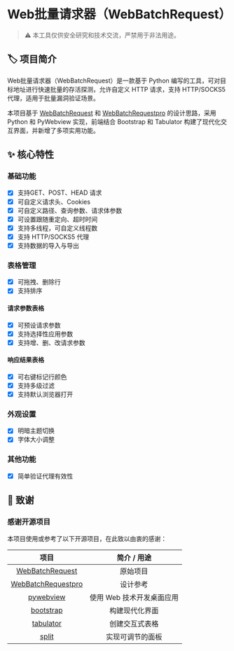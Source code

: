 # Web批量请求器（WebBatchRequest）

> ⚠️ 本工具仅供安全研究和技术交流，严禁用于非法用途。

## 🏷️ 项目简介

Web批量请求器（WebBatchRequest）是一款基于 Python 编写的工具，可对目标地址进行快速批量的存活探测，允许自定义 HTTP 请求，支持 HTTP/SOCKS5 代理，适用于批量漏洞验证场景。

本项目基于 [WebBatchRequest](https://github.com/ScriptKid-Beta/WebBatchRequest) 和 [WebBatchRequestpro](https://github.com/XF-FS/WebBatchRequestpro) 的设计思路，采用 Python 和 PyWebview 实现，前端结合 Bootstrap 和 Tabulator 构建了现代化交互界面，并新增了多项实用功能。

## ✨ 核心特性

### 基础功能

- [x] 支持GET、POST、HEAD 请求
- [x] 可自定义请求头、Cookies
- [x] 可自定义路径、查询参数、请求体参数
- [x] 可设置跟随重定向、超时时间
- [x] 支持多线程，可自定义线程数
- [x] 支持 HTTP/SOCKS5 代理
- [x] 支持数据的导入与导出

### 表格管理

- [x] 可拖拽、删除行
- [x] 支持排序

#### 请求参数表格

- [x] 可预设请求参数
- [x] 支持选择性应用参数
- [x] 支持增、删、改请求参数

#### 响应结果表格

- [x] 可右键标记行颜色
- [x] 支持多级过滤
- [x] 支持默认浏览器打开

### 外观设置

- [x] 明暗主题切换
- [x] 字体大小调整

### 其他功能

- [x] 简单验证代理有效性

## 🎉 致谢

### 感谢开源项目

本项目使用或参考了以下开源项目，在此致以由衷的感谢：

| 项目                                                                   | 简介 / 用途         |
|:--------------------------------------------------------------------:|:---------------:|
| [WebBatchRequest](https://github.com/ScriptKid-Beta/WebBatchRequest) | 原始项目            |
| [WebBatchRequestpro](https://github.com/XF-FS/WebBatchRequestpro)    | 设计参考            |
| [pywebview](https://github.com/r0x0r/pywebview)                      | 使用 Web 技术开发桌面应用 |
| [bootstrap](https://github.com/twbs/bootstrap)                       | 构建现代化界面         |
| [tabulator](https://github.com/olifolkerd/tabulator)                 | 创建交互式表格         |
| [split](https://github.com/nathancahill/split)                       | 实现可调节的面板        |

